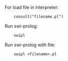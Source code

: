 For load file in interpreter:
```
    consult("filename.pl")
```

Run swi-prolog:
```
    swipl
```

Run swi-prolog with file:
```
    swipl <filename>.pl
```
